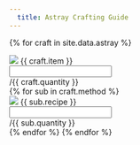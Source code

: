 ```yaml
---
  title: Astray Crafting Guide
---
```


<div class="progress">
  <div class="progress-bar" role="progressbar" aria-valuenow="15" aria-valuemin="0" aria-valuemax="100"></div>
  <div class="progress-bar bg-success" role="progressbar"  aria-valuenow="30" aria-valuemin="0" aria-valuemax="100"></div>
  <div class="progress-bar bg-info" role="progressbar" aria-valuenow="20" aria-valuemin="0" aria-valuemax="100"></div>
</div>


{% for craft in site.data.astray %}
  <div class="input-group my-3">
    <div class="input-group-prepend">
      <span class="input-group-text"><img src="/assets/icons/{{ craft.icon }}.png"> {{ craft.item }}</span>
    </div>  
    <input type="text" class="form-control" aria-label="{{ craft.item }}" aria-describedby="basic-addon2">
    <div class="input-group-append">
      <span class="input-group-text" id="basic-addon2">/{{ craft.quantity }}</span>
    </div>
  </div>
  {% for sub in craft.method %}
    <div class="input-group my-3 ml-5">
      <div class="input-group-prepend">
        <span class="input-group-text"><img src="/assets/icons/{{ sub.icon }}.png"> {{ sub.recipe }}</span>
      </div>  
      <input type="text" class="form-control" aria-label="{{ sub.recipe }}" aria-describedby="basic-addon2">
      <div class="input-group-append">
        <span class="input-group-text" id="basic-addon2">/{{ sub.quantity }}</span>
      </div>
    </div>
  {% endfor %}
{% endfor %}

